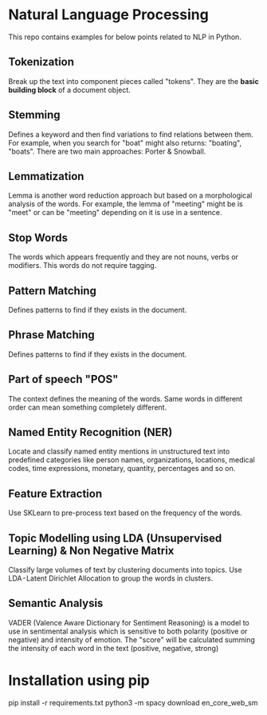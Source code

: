 # Natural Language Processing
This repo contains examples for below points related to NLP in Python. 

## Tokenization
Break up the text into component pieces called "tokens". They are the <b>basic building block</b> of a document object.

## Stemming
Defines a keyword and then find variations to find relations between them. For example, when you search for "boat" might also returns: "boating", "boats". There are two main approaches: Porter & Snowball.

## Lemmatization
Lemma is another word reduction approach but based on a morphological analysis of the words. For example, the lemma of "meeting" might be is "meet" or can be "meeting" depending on it is use in a sentence.

## Stop Words
The words which appears frequently and they are not nouns, verbs or modifiers. This words do not require tagging.

## Pattern Matching
Defines patterns to find if they exists in the document.

## Phrase Matching
Defines patterns to find if they exists in the document.

## Part of speech "POS"
The context defines the meaning of the words. Same words in different order can mean something completely different.

## Named Entity Recognition (NER)
Locate and classify named entity mentions in unstructured text into predefined categories like person names, organizations, locations, medical codes, time expressions, monetary, quantity, percentages and so on.

## Feature Extraction
Use SKLearn to pre-process text based on the frequency of the words.

## Topic Modelling using LDA (Unsupervised Learning) & Non Negative Matrix
Classify large volumes of text by clustering documents into topics. Use LDA - Latent Dirichlet Allocation to group the words in clusters. 

## Semantic Analysis
VADER (Valence Aware Dictionary for Sentiment Reasoning) is a model to use in sentimental analysis which is sensitive to both polarity (positive or negative) and intensity of emotion. The "score" will be calculated summing the intensity of each word in the text (positive, negative, strong)

# Installation using pip

pip install -r requirements.txt 
python3 -m spacy download en_core_web_sm



